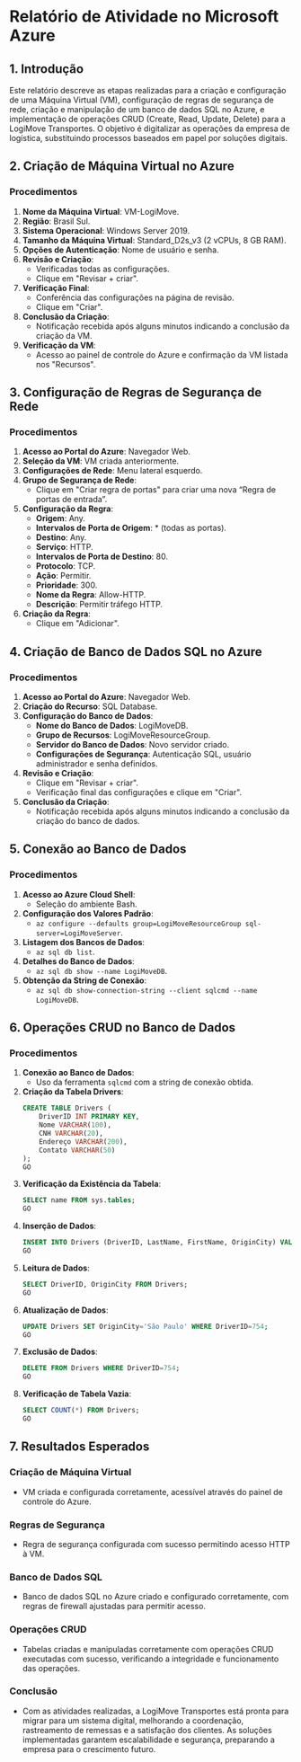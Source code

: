 # Relatório de Atividade no Microsoft Azure

## 1. Introdução

Este relatório descreve as etapas realizadas para a criação e configuração de uma Máquina Virtual (VM), configuração de regras de segurança de rede, criação e manipulação de um banco de dados SQL no Azure, e implementação de operações CRUD (Create, Read, Update, Delete) para a LogiMove Transportes. O objetivo é digitalizar as operações da empresa de logística, substituindo processos baseados em papel por soluções digitais.

## 2. Criação de Máquina Virtual no Azure

### Procedimentos
1. **Nome da Máquina Virtual**: VM-LogiMove.
2. **Região**: Brasil Sul.
3. **Sistema Operacional**: Windows Server 2019.
4. **Tamanho da Máquina Virtual**: Standard_D2s_v3 (2 vCPUs, 8 GB RAM).
5. **Opções de Autenticação**: Nome de usuário e senha.
6. **Revisão e Criação**:
   - Verificadas todas as configurações.
   - Clique em "Revisar + criar".
7. **Verificação Final**:
   - Conferência das configurações na página de revisão.
   - Clique em "Criar".
8. **Conclusão da Criação**:
   - Notificação recebida após alguns minutos indicando a conclusão da criação da VM.
9. **Verificação da VM**:
   - Acesso ao painel de controle do Azure e confirmação da VM listada nos "Recursos".

## 3. Configuração de Regras de Segurança de Rede

### Procedimentos
1. **Acesso ao Portal do Azure**: Navegador Web.
2. **Seleção da VM**: VM criada anteriormente.
3. **Configurações de Rede**: Menu lateral esquerdo.
4. **Grupo de Segurança de Rede**:
   - Clique em "Criar regra de portas" para criar uma nova “Regra de portas de entrada”.
5. **Configuração da Regra**:
   - **Origem**: Any.
   - **Intervalos de Porta de Origem**: * (todas as portas).
   - **Destino**: Any.
   - **Serviço**: HTTP.
   - **Intervalos de Porta de Destino**: 80.
   - **Protocolo**: TCP.
   - **Ação**: Permitir.
   - **Prioridade**: 300.
   - **Nome da Regra**: Allow-HTTP.
   - **Descrição**: Permitir tráfego HTTP.
6. **Criação da Regra**:
   - Clique em "Adicionar".

## 4. Criação de Banco de Dados SQL no Azure

### Procedimentos
1. **Acesso ao Portal do Azure**: Navegador Web.
2. **Criação do Recurso**: SQL Database.
3. **Configuração do Banco de Dados**:
   - **Nome do Banco de Dados**: LogiMoveDB.
   - **Grupo de Recursos**: LogiMoveResourceGroup.
   - **Servidor do Banco de Dados**: Novo servidor criado.
   - **Configurações de Segurança**: Autenticação SQL, usuário administrador e senha definidos.
4. **Revisão e Criação**:
   - Clique em "Revisar + criar".
   - Verificação final das configurações e clique em "Criar".
5. **Conclusão da Criação**:
   - Notificação recebida após alguns minutos indicando a conclusão da criação do banco de dados.

## 5. Conexão ao Banco de Dados

### Procedimentos
1. **Acesso ao Azure Cloud Shell**:
   - Seleção do ambiente Bash.
2. **Configuração dos Valores Padrão**:
   - `az configure --defaults group=LogiMoveResourceGroup sql-server=LogiMoveServer`.
3. **Listagem dos Bancos de Dados**:
   - `az sql db list`.
4. **Detalhes do Banco de Dados**:
   - `az sql db show --name LogiMoveDB`.
5. **Obtenção da String de Conexão**:
   - `az sql db show-connection-string --client sqlcmd --name LogiMoveDB`.

## 6. Operações CRUD no Banco de Dados

### Procedimentos
1. **Conexão ao Banco de Dados**:
   - Uso da ferramenta `sqlcmd` com a string de conexão obtida.
2. **Criação da Tabela Drivers**:
   ```sql
   CREATE TABLE Drivers (
       DriverID INT PRIMARY KEY,
       Nome VARCHAR(100),
       CNH VARCHAR(20),
       Endereço VARCHAR(200),
       Contato VARCHAR(50)
   );
   GO
   ```
3. **Verificação da Existência da Tabela**:
   ```sql
   SELECT name FROM sys.tables;
   GO
   ```
4. **Inserção de Dados**:
   ```sql
   INSERT INTO Drivers (DriverID, LastName, FirstName, OriginCity) VALUES (754, 'Silva', 'João', 'Rio de Janeiro');
   GO
   ```
5. **Leitura de Dados**:
   ```sql
   SELECT DriverID, OriginCity FROM Drivers;
   GO
   ```
6. **Atualização de Dados**:
   ```sql
   UPDATE Drivers SET OriginCity='São Paulo' WHERE DriverID=754;
   GO
   ```
7. **Exclusão de Dados**:
   ```sql
   DELETE FROM Drivers WHERE DriverID=754;
   GO
   ```
8. **Verificação de Tabela Vazia**:
   ```sql
   SELECT COUNT(*) FROM Drivers;
   GO
   ```

## 7. Resultados Esperados

### Criação de Máquina Virtual
- VM criada e configurada corretamente, acessível através do painel de controle do Azure.

### Regras de Segurança
- Regra de segurança configurada com sucesso permitindo acesso HTTP à VM.

### Banco de Dados SQL
- Banco de dados SQL no Azure criado e configurado corretamente, com regras de firewall ajustadas para permitir acesso.

### Operações CRUD
- Tabelas criadas e manipuladas corretamente com operações CRUD executadas com sucesso, verificando a integridade e funcionamento das operações.

### Conclusão
- Com as atividades realizadas, a LogiMove Transportes está pronta para migrar para um sistema digital, melhorando a coordenação, rastreamento de remessas e a satisfação dos clientes. As soluções implementadas garantem escalabilidade e segurança, preparando a empresa para o crescimento futuro.

